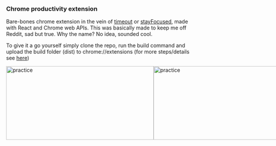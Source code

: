 ### Chrome productivity extension
Bare-bones chrome extension in the vein of [timeout](https://chrome.google.com/webstore/detail/time-out-page-blocker/hoeinipdpcnbifnmdkfbgmpaccbjpinl?hl=en-GB) or [stayFocused](https://chrome.google.com/webstore/detail/stayfocusd-block-distract/laankejkbhbdhmipfmgcngdelahlfoji), made with React and Chrome web APIs. This was basically made to keep me off Reddit, sad but true. Why the name? No idea, sounded cool.

To give it a go yourself simply clone the repo, run the build command and upload the build folder (dist) to chrome://extensions (for more steps/details see [here](https://developer.chrome.com/docs/extensions/mv3/getstarted/))

<div style="display: flex;">
    <img height="200px" width="400px" src="https://i.imgur.com/gXCWXCh.png" alt="practice">
    <img height="200px" width="400px" src="https://i.imgur.com/5W1wEWb.png" alt="practice">
</div>

